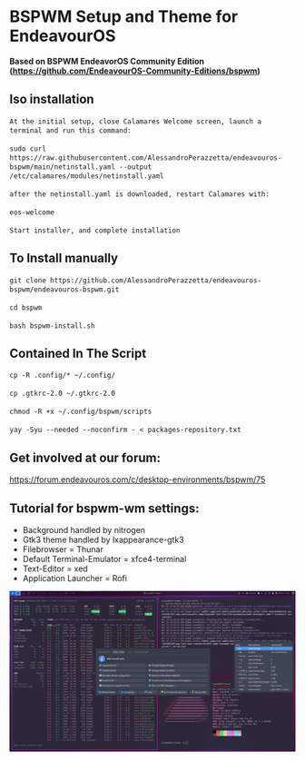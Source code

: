 

# BSPWM Setup and Theme for EndeavourOS
**Based on BSPWM EndeavorOS Community Edition (https://github.com/EndeavourOS-Community-Editions/bspwm)**

## Iso installation
    At the initial setup, close Calamares Welcome screen, launch a terminal and run this command:

    sudo curl https://raw.githubusercontent.com/AlessandroPerazzetta/endeavouros-bspwm/main/netinstall.yaml --output /etc/calamares/modules/netinstall.yaml

    after the netinstall.yaml is downloaded, restart Calamares with:

    eos-welcome

    Start installer, and complete installation

## To Install manually

    git clone https://github.com/AlessandroPerazzetta/endeavouros-bspwm/endeavouros-bspwm.git

    cd bspwm

    bash bspwm-install.sh
   
## Contained In The Script
    cp -R .config/* ~/.config/
        
    cp .gtkrc-2.0 ~/.gtkrc-2.0
    
    chmod -R +x ~/.config/bspwm/scripts
        
    yay -Syu --needed --noconfirm - < packages-repository.txt
    
## Get involved at our forum:
https://forum.endeavouros.com/c/desktop-environments/bspwm/75

## Tutorial for bspwm-wm settings:
- Background handled by nitrogen
- Gtk3 theme handled by lxappearance-gtk3
- Filebrowser = Thunar
- Default Terminal-Emulator = xfce4-terminal
- Text-Editor = xed
- Application Launcher = Rofi


![bspwm](https://raw.githubusercontent.com/AlessandroPerazzetta/endeavouros-bspwm/main/bspwm.png)